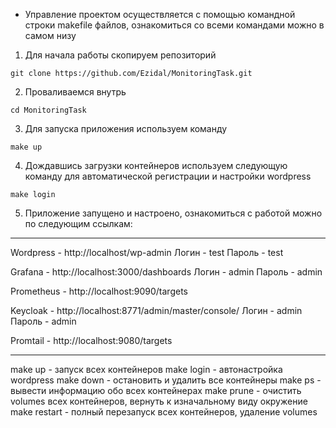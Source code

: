 * Управление проектом осуществляется с помощью командной строки makefile файлов, ознакомиться со всеми командами можно в самом низу
  
1) Для начала работы скопируем репозиторий
```
git clone https://github.com/Ezidal/MonitoringTask.git
```
2) Проваливаемся внутрь
```
cd MonitoringTask
```
3) Для запуска приложения используем команду
```
make up
```
4) Дождавшись загрузки контейнеров используем следующую команду для автоматической регистрации и настройки wordpress
```
make login
```
5) Приложение запущено и настроено, ознакомиться с работой можно по следующим ссылкам:
--------------------------------
Wordpress - http://localhost/wp-admin
Логин - test
Пароль - test

Grafana - http://localhost:3000/dashboards
Логин - admin
Пароль - admin

Prometheus - http://localhost:9090/targets

Keycloak - http://localhost:8771/admin/master/console/
Логин - admin
Пароль - admin

Promtail - http://localhost:9080/targets

---------------------------------
make up - запуск всех контейнеров
make login - автонастройка wordpress
make down - остановить и удалить все контейнеры
make ps - вывести информацию обо всех контейнерах
make prune - очистить volumes всех контейнеров, вернуть к изначальному виду окружение
make restart - полный перезапуск всех контейнеров, удаление volumes







